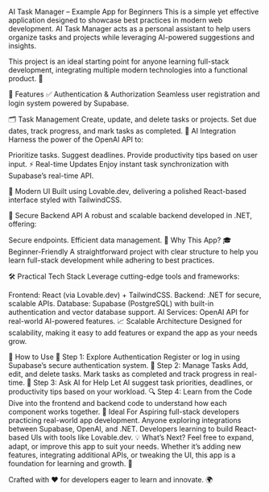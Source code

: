  AI Task Manager – Example App for Beginners
This is a simple yet effective application designed to showcase best practices in modern web development.
AI Task Manager acts as a personal assistant to help users organize tasks and projects while leveraging AI-powered suggestions and insights.

This project is an ideal starting point for anyone learning full-stack development, integrating multiple modern technologies into a functional product. 🚀

🔑 Features
✅ Authentication & Authorization
Seamless user registration and login system powered by Supabase.

🗂️ Task Management
Create, update, and delete tasks or projects.
Set due dates, track progress, and mark tasks as completed.
🤖 AI Integration
Harness the power of the OpenAI API to:

Prioritize tasks.
Suggest deadlines.
Provide productivity tips based on user input.
⚡ Real-time Updates
Enjoy instant task synchronization with Supabase’s real-time API.

🎨 Modern UI
Built using Lovable.dev, delivering a polished React-based interface styled with TailwindCSS.

🔗 Secure Backend API
A robust and scalable backend developed in .NET, offering:

Secure endpoints.
Efficient data management.
🤔 Why This App?
🎓 Beginner-Friendly
A straightforward project with clear structure to help you learn full-stack development while adhering to best practices.

🛠️ Practical Tech Stack
Leverage cutting-edge tools and frameworks:

Frontend: React (via Lovable.dev) + TailwindCSS.
Backend: .NET for secure, scalable APIs.
Database: Supabase (PostgreSQL) with built-in authentication and vector database support.
AI Services: OpenAI API for real-world AI-powered features.
📈 Scalable Architecture
Designed for scalability, making it easy to add features or expand the app as your needs grow.

🚀 How to Use
🔐 Step 1: Explore Authentication
Register or log in using Supabase’s secure authentication system.
📝 Step 2: Manage Tasks
Add, edit, and delete tasks.
Mark tasks as completed and track progress in real-time.
🤖 Step 3: Ask AI for Help
Let AI suggest task priorities, deadlines, or productivity tips based on your workload.
🔍 Step 4: Learn from the Code
Dive into the frontend and backend code to understand how each component works together.
🎯 Ideal For
Aspiring full-stack developers practicing real-world app development.
Anyone exploring integrations between Supabase, OpenAI, and .NET.
Developers learning to build React-based UIs with tools like Lovable.dev.
💡 What’s Next?
Feel free to expand, adapt, or improve this app to suit your needs. Whether it’s adding new features, integrating additional APIs, or tweaking the UI, this app is a foundation for learning and growth. 🎉

Crafted with ❤️ for developers eager to learn and innovate. 🌍
